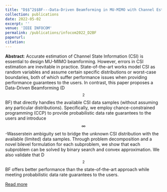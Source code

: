 ```yaml
---
title: "D$$^2$$BF---Data-Driven Beamforming in MU-MIMO with Channel Estimation Uncertainty"
collection: publications
date: 2022-05-02
excerpt: ''
venue: 'IEEE INFOCOM'
permalink: /publications/infocom2022_D2BF
paperurl: 
citation:
---
```

**Abstract**: Accurate estimation of Channel State Information (CSI) is essential to design MU-MIMO beamforming. However, errors in CSI estimation are inevitable in practice. State-of-the-art works model CSI as random variables and assume certain specific distributions or worst-case boundaries, both of which suffer performance issues when providing performance guarantees to the users. In contrast, this paper proposes a Data-Driven Beamforming (D$$^2$$BF) that directly handles the available CSI data samples (without assuming any particular distributions). Specifically, we employ chance-constrained programming (CCP) to provide probabilistic data rate guarantees to the users and introduce $$\infty$$-Wasserstein ambiguity set to bridge the unknown CSI distribution with the available (limited) data samples. Through problem decomposition and a novel bilevel formulation for each subproblem, we show that each subproblem can be solved by binary search and convex approximation. We also validate that D$$^2$$BF offers better performance than the state-of-the-art approach while meeting probabilistic data rate guarantees to the users.

[Read more](https://ieeexplore.ieee.org/abstract/document/9796930)
